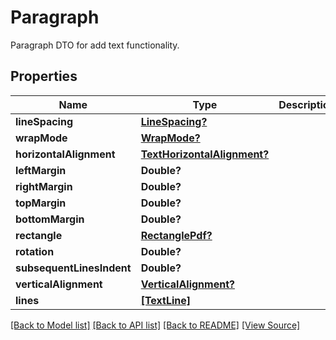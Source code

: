 # Paragraph
Paragraph DTO for add text functionality.

## Properties
Name | Type | Description | Notes
------------ | ------------- | ------------- | -------------
**lineSpacing** | [**LineSpacing?**](LineSpacing.md) |  | [optional]
**wrapMode** | [**WrapMode?**](WrapMode.md) |  | [optional]
**horizontalAlignment** | [**TextHorizontalAlignment?**](TextHorizontalAlignment.md) |  | [optional]
**leftMargin** | **Double?** |  | [optional]
**rightMargin** | **Double?** |  | [optional]
**topMargin** | **Double?** |  | [optional]
**bottomMargin** | **Double?** |  | [optional]
**rectangle** | [**RectanglePdf?**](RectanglePdf.md) |  | [optional]
**rotation** | **Double?** |  | [optional]
**subsequentLinesIndent** | **Double?** |  | [optional]
**verticalAlignment** | [**VerticalAlignment?**](VerticalAlignment.md) |  | [optional]
**lines** | [**[TextLine]**](TextLine.md) |  | 

[[Back to Model list]](../README.md#documentation-for-models) [[Back to API list]](../README.md#documentation-for-api-endpoints) [[Back to README]](../README.md) [[View Source]](../src/models/Paragraph.ts)

